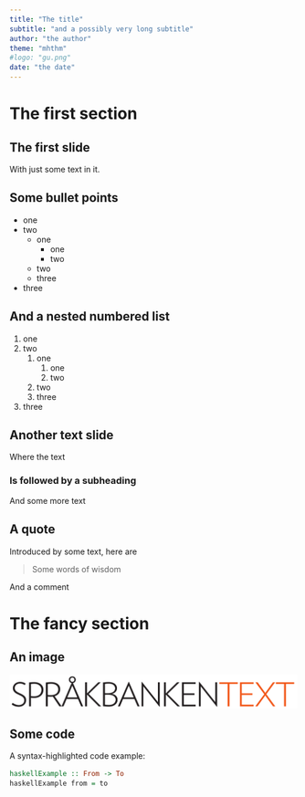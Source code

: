 ```yaml
---
title: "The title"
subtitle: "and a possibly very long subtitle"
author: "the author"
theme: "mhthm"
#logo: "gu.png"
date: "the date"
---
```


# The first section

## The first slide
With just some text in it.

## Some bullet points
- one
- two
  - one
    - one
    - two
  - two 
  - three
- three

## And a nested numbered list
1. one
2. two
   1. one
      1. one
      2. two
   2. two
   3. three
3. three

## Another text slide

Where the text

### Is followed by a subheading

And some more text

## A quote
Introduced by some text, here are

> Some words of wisdom

And a comment

# The fancy section

## An image
![With a caption](sbx.png)

## Some code

A syntax-highlighted code example: 

```haskell
haskellExample :: From -> To
haskellExample from = to
```